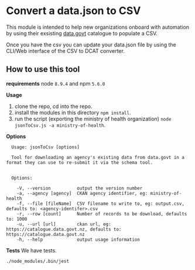 # Convert a data.json to CSV

This module is intended to help new organizations onboard with automation by using their exsisting [data.govt](https://data.govt.nz) catalogue to populate a CSV.

Once you have the csv you can update your data.json file by using the CLI/Web interface of the CSV to DCAT converter.


## How to use this tool

**requirements**
node `8.9.4` and npm `5.6.0`

**Usage**

1. clone the repo, cd into the repo.
2. install the modules in this directory `npm install`.
3. run the script (exporting the ministry of health organization) `node jsonToCsv.js -a ministry-of-health`.

**Options**

```
  Usage: jsonToCsv [options]

  Tool for downloading an agency's existing data from data.govt in a format they can use to re-submit it via the schema tool.


  Options:

    -V, --version          output the version number
    -a, --agency [agency]  CKAN agency identifier, eg: ministry-of-health
    -f, --file [fileName]  CSV filename to write to, eg: output.csv, defaults to: <agency-identifer>.csv
    -r, --row [count]      Number of records to be download, defaults to: 1000
    -u, --url [url]        ckan url, eg: https://catalogue.data.govt.nz, defaults to: https://catalogue.data.govt.nz
    -h, --help             output usage information
```

**Tests**
We have tests.
```
./node_modules/.bin/jest
```
